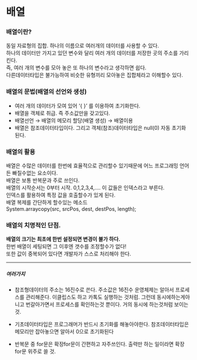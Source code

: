 # 배열  

### 배열이란?  
동일 자료형의 집합. 하나의 이름으로 여러개의 데이터를 사용할 수 있다.  
하나의 데이터만 가지고 있던 변수와 달리 여러 개의 데이터를 저장한 곳의 주소를 가리킨다.  
즉, 여러 개의 변수를 모아 놓은 또 하나의 변수라고 생각하면 쉽다.  
다른데이터타입은 불가능하여 비슷한 유형끼리 모아놓은 집합체라고 이해할수 있다.  

### 배열의 문법(배열의 선언와 생성)
- 여러 개의 데이터가 모여 있어 ‘{ }’ 를 이용하여 초기화한다.
- 배열을 객체로 취급. 즉 주소값만을 갖고있다.
- 배열선언 → 배열의 메모리 할당(배열 생성) → 배열이용
- 배열은 참조데이터타입이다. 그리고 객체(참조)데이터타입은 null(0) 자동 초기화 된다.

### 배열의 활용  
배열은 수많은 데이터를 한번에 효율적으로 관리할수 있기때문에 어느 프로그래밍 언어든 빠질수없는 요소이다.  
배열은 보통 반복문과 주로 쓰인다.  
배열의 시작순서는 0부터 시작. 0,1,2,3,4,.... 이 값들은 인덱스라고 부른다.  
인덱스를 활용하여 특정 값을 호출할수가 있게 된다.  
배열 복제를 간단하게 할수있는 메소드  
System.arraycopy(src, srcPos, dest, destPos, length);
  

### 배열의 치명적인 단점.  
**배열의 크기는 최초에 한번 설정되면 변경이 불가 하다.**  
한번 배열이 세팅되면 그 이후엔 갯수를 조정할수가 없다!  
또한 값이 중복되어 있다면 개발자가 스스로 처리해야 한다.  


---------------

##### 여러가지  
 - 참조형데이터의 주소는 16진수로 쓴다. 주소값은 16진수
운영체제는 알아서 프로세스를 관리해준다. 이클립스도 하고 카톡도 실행하는 것처럼.
그런데 동시에하는게아니고 번갈아가면서 프로세스를 확인하는것 뿐이다. 거의 동시에 하는것처럼 보이는것.

 - 기초데이터타입은 프로그래머가 반드시 초기화를 해놓아야한다.
참조데이터타입은 메모리만 잡아놓으면 알아서 0으로 초기화된다

 - 반복문 중 for문은 확장for문이 간편하고 자주쓰인다. 
출력만 하는 일이라면 확장for문 위주로 쓸 것.


